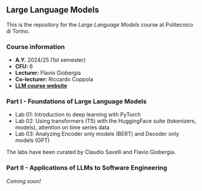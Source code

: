 ## Large Language Models

This is the repository for the *Large Language Models* course at Politecnico di Torino. 


### Course information

- **A.Y.** 2024/25 (1st semester)
- **CFU:** 6
- **Lecturer:** Flavio Giobergia
- **Co-lecturer:** Riccardo Coppola
- **[LLM course website](https://dbdmg.polito.it/dbdmg_web/2024/large-language-models-2024-25/)**


### Part I - Foundations of Large Language Models

- Lab 01: Introduction to deep learning with PyTorch
- Lab 02: Using transformers (T5) with the HuggingFace suite (tokenizers, models), attention on time series data
- Lab 03: Analyzing Encoder only models (BERT) and Decoder only models (GPT)

The labs have been curated by Claudio Savelli and Flavio Giobergia. 

### Part II - Applications of LLMs to Software Engineering
*Coming soon!*
